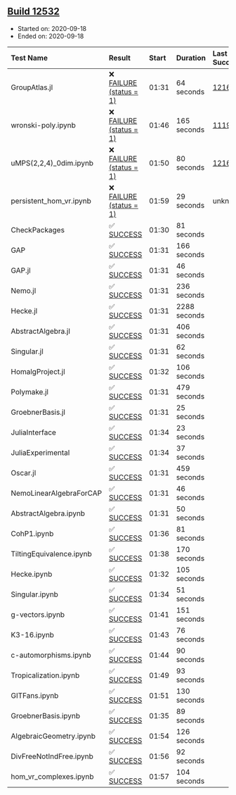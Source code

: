 ## [Build 12532](https://oscarci.mathematik.uni-kl.de/job/oscar/12532/)

* Started on: 2020-09-18
* Ended on: 2020-09-18

| Test Name    | Result | Start | Duration | Last Success | First Failure |
|:-------------|:-------|:------|:---------|:-------------|:--------------|
| GroupAtlas.jl | ❌ [FAILURE (status = 1)](https://oscarci.mathematik.uni-kl.de/job/oscar/12532/artifact/logs/build-12532/GroupAtlas.jl.log) | 01:31 | 64 seconds | [12167](https://oscarci.mathematik.uni-kl.de/job/oscar/12167/) | [12168](https://oscarci.mathematik.uni-kl.de/job/oscar/12168/) |
| wronski-poly.ipynb | ❌ [FAILURE (status = 1)](https://oscarci.mathematik.uni-kl.de/job/oscar/12532/artifact/logs/build-12532/wronski-poly.ipynb.log) | 01:46 | 165 seconds | [11192](https://oscarci.mathematik.uni-kl.de/job/oscar/11192/) | [11193](https://oscarci.mathematik.uni-kl.de/job/oscar/11193/) |
| uMPS(2,2,4)_0dim.ipynb | ❌ [FAILURE (status = 1)](https://oscarci.mathematik.uni-kl.de/job/oscar/12532/artifact/logs/build-12532/uMPS-2-2-4-_0dim.ipynb.log) | 01:50 | 80 seconds | [12167](https://oscarci.mathematik.uni-kl.de/job/oscar/12167/) | [12168](https://oscarci.mathematik.uni-kl.de/job/oscar/12168/) |
| persistent_hom_vr.ipynb | ❌ [FAILURE (status = 1)](https://oscarci.mathematik.uni-kl.de/job/oscar/12532/artifact/logs/build-12532/persistent_hom_vr.ipynb.log) | 01:59 | 29 seconds | unknown | unknown |
| CheckPackages | ✅ [SUCCESS](https://oscarci.mathematik.uni-kl.de/job/oscar/12532/artifact/logs/build-12532/CheckPackages.log) | 01:30 | 81 seconds |  |  |
| GAP | ✅ [SUCCESS](https://oscarci.mathematik.uni-kl.de/job/oscar/12532/artifact/logs/build-12532/GAP.log) | 01:31 | 166 seconds |  |  |
| GAP.jl | ✅ [SUCCESS](https://oscarci.mathematik.uni-kl.de/job/oscar/12532/artifact/logs/build-12532/GAP.jl.log) | 01:31 | 46 seconds |  |  |
| Nemo.jl | ✅ [SUCCESS](https://oscarci.mathematik.uni-kl.de/job/oscar/12532/artifact/logs/build-12532/Nemo.jl.log) | 01:31 | 236 seconds |  |  |
| Hecke.jl | ✅ [SUCCESS](https://oscarci.mathematik.uni-kl.de/job/oscar/12532/artifact/logs/build-12532/Hecke.jl.log) | 01:31 | 2288 seconds |  |  |
| AbstractAlgebra.jl | ✅ [SUCCESS](https://oscarci.mathematik.uni-kl.de/job/oscar/12532/artifact/logs/build-12532/AbstractAlgebra.jl.log) | 01:31 | 406 seconds |  |  |
| Singular.jl | ✅ [SUCCESS](https://oscarci.mathematik.uni-kl.de/job/oscar/12532/artifact/logs/build-12532/Singular.jl.log) | 01:31 | 62 seconds |  |  |
| HomalgProject.jl | ✅ [SUCCESS](https://oscarci.mathematik.uni-kl.de/job/oscar/12532/artifact/logs/build-12532/HomalgProject.jl.log) | 01:32 | 106 seconds |  |  |
| Polymake.jl | ✅ [SUCCESS](https://oscarci.mathematik.uni-kl.de/job/oscar/12532/artifact/logs/build-12532/Polymake.jl.log) | 01:31 | 479 seconds |  |  |
| GroebnerBasis.jl | ✅ [SUCCESS](https://oscarci.mathematik.uni-kl.de/job/oscar/12532/artifact/logs/build-12532/GroebnerBasis.jl.log) | 01:31 | 25 seconds |  |  |
| JuliaInterface | ✅ [SUCCESS](https://oscarci.mathematik.uni-kl.de/job/oscar/12532/artifact/logs/build-12532/JuliaInterface.log) | 01:34 | 23 seconds |  |  |
| JuliaExperimental | ✅ [SUCCESS](https://oscarci.mathematik.uni-kl.de/job/oscar/12532/artifact/logs/build-12532/JuliaExperimental.log) | 01:34 | 37 seconds |  |  |
| Oscar.jl | ✅ [SUCCESS](https://oscarci.mathematik.uni-kl.de/job/oscar/12532/artifact/logs/build-12532/Oscar.jl.log) | 01:31 | 459 seconds |  |  |
| NemoLinearAlgebraForCAP | ✅ [SUCCESS](https://oscarci.mathematik.uni-kl.de/job/oscar/12532/artifact/logs/build-12532/NemoLinearAlgebraForCAP.log) | 01:31 | 46 seconds |  |  |
| AbstractAlgebra.ipynb | ✅ [SUCCESS](https://oscarci.mathematik.uni-kl.de/job/oscar/12532/artifact/logs/build-12532/AbstractAlgebra.ipynb.log) | 01:31 | 50 seconds |  |  |
| CohP1.ipynb | ✅ [SUCCESS](https://oscarci.mathematik.uni-kl.de/job/oscar/12532/artifact/logs/build-12532/CohP1.ipynb.log) | 01:36 | 81 seconds |  |  |
| TiltingEquivalence.ipynb | ✅ [SUCCESS](https://oscarci.mathematik.uni-kl.de/job/oscar/12532/artifact/logs/build-12532/TiltingEquivalence.ipynb.log) | 01:38 | 170 seconds |  |  |
| Hecke.ipynb | ✅ [SUCCESS](https://oscarci.mathematik.uni-kl.de/job/oscar/12532/artifact/logs/build-12532/Hecke.ipynb.log) | 01:32 | 105 seconds |  |  |
| Singular.ipynb | ✅ [SUCCESS](https://oscarci.mathematik.uni-kl.de/job/oscar/12532/artifact/logs/build-12532/Singular.ipynb.log) | 01:34 | 51 seconds |  |  |
| g-vectors.ipynb | ✅ [SUCCESS](https://oscarci.mathematik.uni-kl.de/job/oscar/12532/artifact/logs/build-12532/g-vectors.ipynb.log) | 01:41 | 151 seconds |  |  |
| K3-16.ipynb | ✅ [SUCCESS](https://oscarci.mathematik.uni-kl.de/job/oscar/12532/artifact/logs/build-12532/K3-16.ipynb.log) | 01:43 | 76 seconds |  |  |
| c-automorphisms.ipynb | ✅ [SUCCESS](https://oscarci.mathematik.uni-kl.de/job/oscar/12532/artifact/logs/build-12532/c-automorphisms.ipynb.log) | 01:44 | 90 seconds |  |  |
| Tropicalization.ipynb | ✅ [SUCCESS](https://oscarci.mathematik.uni-kl.de/job/oscar/12532/artifact/logs/build-12532/Tropicalization.ipynb.log) | 01:49 | 93 seconds |  |  |
| GITFans.ipynb | ✅ [SUCCESS](https://oscarci.mathematik.uni-kl.de/job/oscar/12532/artifact/logs/build-12532/GITFans.ipynb.log) | 01:51 | 130 seconds |  |  |
| GroebnerBasis.ipynb | ✅ [SUCCESS](https://oscarci.mathematik.uni-kl.de/job/oscar/12532/artifact/logs/build-12532/GroebnerBasis.ipynb.log) | 01:35 | 89 seconds |  |  |
| AlgebraicGeometry.ipynb | ✅ [SUCCESS](https://oscarci.mathematik.uni-kl.de/job/oscar/12532/artifact/logs/build-12532/AlgebraicGeometry.ipynb.log) | 01:54 | 126 seconds |  |  |
| DivFreeNotIndFree.ipynb | ✅ [SUCCESS](https://oscarci.mathematik.uni-kl.de/job/oscar/12532/artifact/logs/build-12532/DivFreeNotIndFree.ipynb.log) | 01:56 | 92 seconds |  |  |
| hom_vr_complexes.ipynb | ✅ [SUCCESS](https://oscarci.mathematik.uni-kl.de/job/oscar/12532/artifact/logs/build-12532/hom_vr_complexes.ipynb.log) | 01:57 | 104 seconds |  |  |
